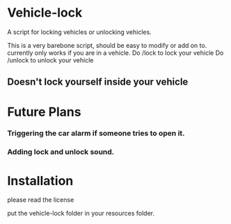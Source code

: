 # Vehicle-lock
A script for locking vehicles or unlocking vehicles.

This is a very barebone script, should be easy to modify or add on to.
currently only works if you are in a vehicle.
Do /lock to lock your vehicle
Do /unlock to unlock your vehicle

## Doesn't lock yourself inside your vehicle

# Future Plans

### Triggering the car alarm if someone tries to open it.

### Adding lock and unlock sound.

# Installation

please read the license

put the vehicle-lock folder in your resources folder.



